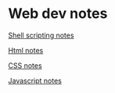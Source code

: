 # Web dev notes

[Shell scripting notes](https://docs.google.com/document/d/1pHHAuB3Cg2oBPRRn-ApqHoM-j1JHbYvEobPXbUTQjaU/edit?usp=sharing) 

[Html notes](https://docs.google.com/document/d/1Q1sFRTaBGfhnxgJjcb87n6XVlB8k0ajncMdP6dJ9Rzs/edit?usp=sharing)

[CSS notes](https://docs.google.com/document/d/1Bca--6RyjUWmDRPW57Oul-V-3CIirOBU80icz94BCKo/edit?usp=sharing)

[Javascript notes](https://docs.google.com/document/d/1KnnkQYAEd7WgWrSyYus982a4E8KmI4UsMUcwVRqODWU/edit?usp=sharing)

